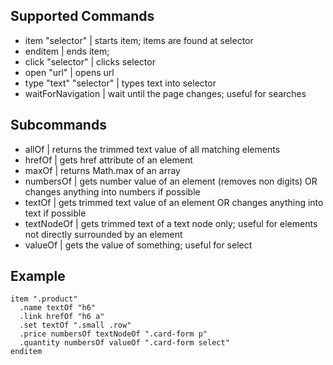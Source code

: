 Supported Commands
--------------------------

* item "selector"             | starts item; items are found at selector
* enditem                     | ends item;
* click "selector"            | clicks selector
* open "url"                  | opens url
* type "text" "selector"      | types text into selector
* waitForNavigation           | wait until the page changes; useful for searches

Subcommands
--------------------------

* allOf                       | returns the trimmed text value of all matching elements
* hrefOf                      | gets href attribute of an element
* maxOf                       | returns Math.max of an array
* numbersOf                   | gets number value of an element (removes non digits) OR changes anything into numbers if possible
* textOf                      | gets trimmed text value of an element  OR changes anything into text if possible
* textNodeOf                  | gets trimmed text of a text node only; useful for elements not directly surrounded by an element
* valueOf                     | gets the value of something; useful for select


Example
------------------

```
item ".product"
  .name textOf "h6"
  .link hrefOf "h6 a"
  .set textOf ".small .row"
  .price numbersOf textNodeOf ".card-form p"
  .quantity numbersOf valueOf ".card-form select"
enditem
```